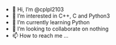 - 👋 Hi, I’m @cplpl2103
- 👀 I’m interested in C++, C and Python3
- 🌱 I’m currently learning Python
- 💞️ I’m looking to collaborate on nothing
- 📫 How to reach me ...

<!---
cplpl2103/cplpl2103 is a ✨ special ✨ repository because its `README.md` (this file) appears on your GitHub profile.
You can click the Preview link to take a look at your changes.
--->
